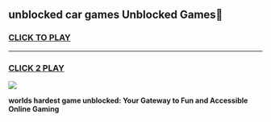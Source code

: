 
## unblocked car games Unblocked Games👋
<h3>
<a href="https://premium.freeplayer.one?title=unblocked_car_games&ref=16F">CLICK TO PLAY</a></h3>
<hr>

<h3>
<a href="https://premium.freeplayer.one?title=unblocked_car_games&ref=16F">CLICK 2 PLAY</a>
  
</h3>

<a href="https://premium.freeplayer.one?title=unblocked_car_games&ref=16F/"><img src="https://clearcache.store/games.png"></a>


**worlds hardest game unblocked: Your Gateway to Fun and Accessible Online Gaming**
